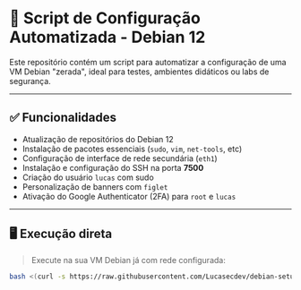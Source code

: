 # 🚀 Script de Configuração Automatizada - Debian 12

Este repositório contém um script para automatizar a configuração de uma VM Debian "zerada", ideal para testes, ambientes didáticos ou labs de segurança.

---

## ✅ Funcionalidades

- Atualização de repositórios do Debian 12
- Instalação de pacotes essenciais (`sudo`, `vim`, `net-tools`, etc)
- Configuração de interface de rede secundária (`eth1`)
- Instalação e configuração do SSH na porta **7500**
- Criação do usuário `lucas` com sudo
- Personalização de banners com `figlet`
- Ativação do Google Authenticator (2FA) para `root` e `lucas`

---

## 🖥️ Execução direta

> Execute na sua VM Debian já com rede configurada:

```bash
bash <(curl -s https://raw.githubusercontent.com/Lucasecdev/debian-setup-automatizado/main/configurador.sh)
